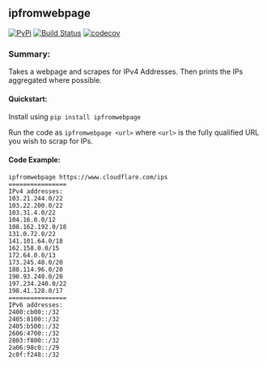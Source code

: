 ## ipfromwebpage

[![PyPi](https://img.shields.io/pypi/v/ipfromwebpage.svg)](https://pypi.python.org/pypi/ipfromwebpage)
[![Build Status](https://travis-ci.org/shepherdjay/ipfromwebpage.svg?branch=master)](https://travis-ci.org/shepherdjay/ipfromwebpage)
[![codecov](https://codecov.io/gh/shepherdjay/ipfromwebpage/branch/master/graph/badge.svg)](https://codecov.io/gh/shepherdjay/ipfromwebpage)

### Summary:
Takes a webpage and scrapes for IPv4 Addresses. Then prints the IPs aggregated where possible.

#### Quickstart:

Install using `pip install ipfromwebpage`

Run the code as `ipfromwebpage <url>` where `<url>` is the fully qualified URL you wish to scrap for IPs.

#### Code Example:
```
ipfromwebpage https://www.cloudflare.com/ips
================
IPv4 addresses:
103.21.244.0/22
103.22.200.0/22
103.31.4.0/22
104.16.0.0/12
108.162.192.0/18
131.0.72.0/22
141.101.64.0/18
162.158.0.0/15
172.64.0.0/13
173.245.48.0/20
188.114.96.0/20
190.93.240.0/20
197.234.240.0/22
198.41.128.0/17
================
IPv6 addresses:
2400:cb00::/32
2405:8100::/32
2405:b500::/32
2606:4700::/32
2803:f800::/32
2a06:98c0::/29
2c0f:f248::/32
```
